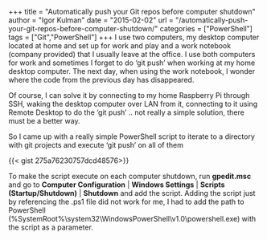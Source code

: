 +++
title = "Automatically push your Git repos before computer shutdown"
author = "Igor Kulman"
date = "2015-02-02"
url = "/automatically-push-your-git-repos-before-computer-shutdown/"
categories = ["PowerShell"]
tags = ["Git","PowerShell"]
+++
I use two computers, my desktop computer located at home and set up for work and play and a work notebook (company provided) that I usually leave at the office. I use both computers for work and sometimes I forget to do &#8216;git push&#8217; when working at my home desktop computer. The next day, when using the work notebook, I wonder where the code from the previous day has disappeared.

Of course, I can solve it by connecting to my home Raspberry Pi through SSH, waking the desktop computer over LAN from it, connecting to it using Remote Desktop to do the &#8216;git push&#8217; .. not really a simple solution, there must be a better way.

<!--more-->

So I came up with a really simple PowerShell script to iterate to a directory with git projects and execute &#8216;git push&#8217; on all of them

{{< gist 275a76230757dcd48576>}}

To make the script execute on each computer shutdown, run **gpedit.msc** and go to **Computer Configuration** | **Windows Settings** | **Scripts (Startup/Shutdown)** | **Shutdown** and add the script. Adding the script just by referencing the .ps1 file did not work for me, I had to add the path to PowerShell (%SystemRoot%\system32\WindowsPowerShell\v1.0\powershell.exe) with the script as a parameter.
